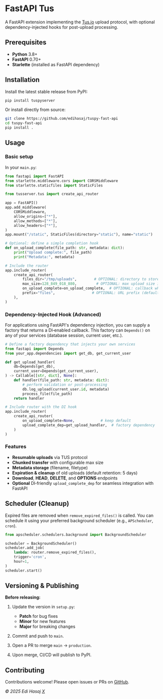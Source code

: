 # FastAPI Tus

A FastAPI extension implementing the [Tus.io](https://tus.io/) upload protocol, with optional dependency-injected hooks for post-upload processing.

## Prerequisites

* **Python** 3.8+
* **FastAPI** 0.70+
* **Starlette** (installed as FastAPI dependency)

## Installation

Install the latest stable release from PyPI:

```bash
pip install tuspyserver
```

Or install directly from source:

```bash
git clone https://github.com/edihasaj/tuspy-fast-api
cd tuspy-fast-api
pip install .
```

## Usage

### Basic setup

In your `main.py`:

```python
from fastapi import FastAPI
from starlette.middleware.cors import CORSMiddleware
from starlette.staticfiles import StaticFiles

from tusserver.tus import create_api_router

app = FastAPI()
app.add_middleware(
    CORSMiddleware,
    allow_origins=["*"],
    allow_methods=["*"],
    allow_headers=["*"],
)
app.mount("/static", StaticFiles(directory="static"), name="static")

# Optional: define a simple completion hook
def on_upload_complete(file_path: str, metadata: dict):
    print("Upload complete:", file_path)
    print("Metadata:", metadata)

# Include the router
app.include_router(
    create_api_router(
        files_dir="/tmp/uploads",        # OPTIONAL: directory to store files
        max_size=128_849_018_880,         # OPTIONAL: max upload size in bytes (~120GB)
        on_upload_complete=on_upload_complete,  # OPTIONAL: callback when upload finishes
        prefix="files",                 # OPTIONAL: URL prefix (default: 'files')
    ),
)
```

### Dependency‑Injected Hook (Advanced)

For applications using FastAPI's dependency injection, you can supply a factory that returns a DI‑enabled callback. This factory can `Depends()` on any of your services (database session, current user, etc.).

```python
# Define a factory dependency that injects your own services
from fastapi import Depends
from your_app.dependencies import get_db, get_current_user

def get_upload_handler(
    db=Depends(get_db),
    current_user=Depends(get_current_user),
) -> Callable[[str, dict], None]:
    def handler(file_path: str, metadata: dict):
        # perform validation or post-processing
        db.log_upload(current_user.id, metadata)
        process_file(file_path)
    return handler

# Include router with the DI hook
app.include_router(
    create_api_router(
        on_upload_complete=None,            # keep default
        upload_complete_dep=get_upload_handler,  # factory dependency
    )
)
```

### Features

* **Resumable uploads** via TUS protocol
* **Chunked transfer** with configurable max size
* **Metadata storage** (filename, filetype)
* **Expiration & cleanup** of old uploads (default retention: 5 days)
* **Download**, **HEAD**, **DELETE**, and **OPTIONS** endpoints
* **Optional** DI‑friendly `upload_complete_dep` for seamless integration with FastAPI

## Scheduler (Cleanup)

Expired files are removed when `remove_expired_files()` is called. You can schedule it using your preferred background scheduler (e.g., `APScheduler`, `cron`).

```python
from apscheduler.schedulers.background import BackgroundScheduler

scheduler = BackgroundScheduler()
scheduler.add_job(
    lambda: router.remove_expired_files(),
    trigger='cron',
    hour=1,
)
scheduler.start()
```

## Versioning & Publishing

**Before releasing:**

1. Update the version in `setup.py`:

   * **Patch** for bug fixes
   * **Minor** for new features
   * **Major** for breaking changes
2. Commit and push to `main`.
3. Open a PR to merge `main` → `production`.
4. Upon merge, CI/CD will publish to PyPI.

## Contributing

Contributions welcome! Please open issues or PRs on [GitHub](https://github.com/edihasaj/tuspy-fast-api).

*© 2025 Edi Hasaj [X](https://x.com/hasajedi)*
